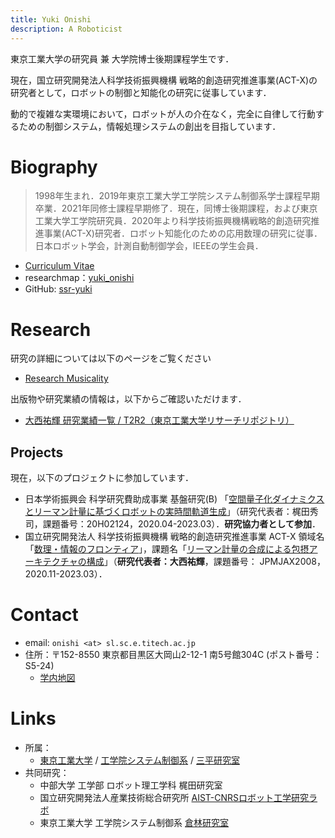 ```yaml
---
title: Yuki Onishi
description: A Roboticist
---
```


東京工業大学の研究員 兼 大学院博士後期課程学生です．

現在，国立研究開発法人科学技術振興機構 戦略的創造研究推進事業(ACT-X)の研究者として，ロボットの制御と知能化の研究に従事しています．

動的で複雑な実環境において，ロボットが人の介在なく，完全に自律して行動するための制御システム，情報処理システムの創出を目指しています．

# Biography

> 1998年生まれ．2019年東京工業大学工学院システム制御系学士課程早期卒業．2021年同修士課程早期修了．現在，同博士後期課程，および東京工業大学工学院研究員．2020年より科学技術振興機構戦略的創造研究推進事業(ACT-X)研究者．ロボット知能化のための応用数理の研究に従事．日本ロボット学会，計測自動制御学会，IEEEの学生会員．

- [Curriculum Vitae](bio_ja)
- researchmap：[yuki_onishi](https://researchmap.jp/yuki_onishi/)
- GitHub: [ssr-yuki](https://github.com/ssr-yuki)

# Research

研究の詳細については以下のページをご覧ください

- [Research Musicality](./research)

出版物や研究業績の情報は，以下からご確認いただけます．

- [大西祐輝 研究業績一覧 / T2R2（東京工業大学リサーチリポジトリ）](https://t2r2.star.titech.ac.jp/cgi-bin/researcherpublicationlist.cgi?q_researcher_content_number=7ea460992f42e710d0a8afd31c578ddd&alldisp=1)

## Projects

現在，以下のプロジェクトに参加しています．

- 日本学術振興会 科学研究費助成事業 基盤研究(B) 「[空間量子化ダイナミクスとリーマン計量に基づくロボットの実時間軌道生成](https://kaken.nii.ac.jp/ja/grant/KAKENHI-PROJECT-20H02124/)」（研究代表者：梶田秀司，課題番号：20H02124，2020.04-2023.03）．**研究協力者として参加**．
- 国立研究開発法人 科学技術振興機構 戦略的創造研究推進事業 ACT-X 領域名「[数理・情報のフロンティア](https://www.jst.go.jp/kisoken/act-x/research_area/ongoing/bunya2019-7.html)」，課題名「[リーマン計量の合成による包摂アーキテクチャの構成](https://projectdb.jst.go.jp/grant/JST-PROJECT-20334732/)」（**研究代表者：大西祐輝**，課題番号： 	JPMJAX2008，2020.11-2023.03）．

# Contact

- email: `onishi <at> sl.sc.e.titech.ac.jp`
- 住所：〒152-8550 東京都目黒区大岡山2-12-1 南5号館304C (ポスト番号：S5-24)
  - [学内地図](http://www.sl.sc.e.titech.ac.jp/SCHP/contact.html)

# Links

- 所属：
  - [東京工業大学](https://www.titech.ac.jp/) / [工学院システム制御系](https://educ.titech.ac.jp/sc/) / [三平研究室](http://www.sl.sc.e.titech.ac.jp/SCHP/index.html)
- 共同研究：
  - 中部大学 工学部 ロボット理工学科 梶田研究室
  - 国立研究開発法人産業技術総合研究所 [AIST-CNRSロボット工学研究ラボ](https://unit.aist.go.jp/jrl-2/)
  - 東京工業大学 工学院システム制御系 [倉林研究室](http://www.irs.ctrl.titech.ac.jp/)
